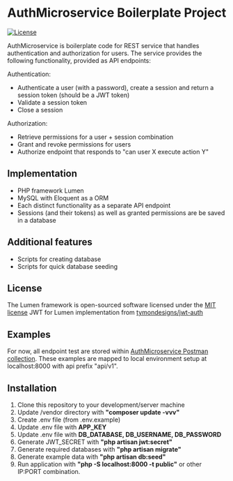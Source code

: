 # AuthMicroservice Boilerplate Project
[![License](https://poser.pugx.org/laravel/lumen-framework/license.svg)](https://packagist.org/packages/laravel/lumen-framework)

AuthMicroservice is boilerplate code for REST service that handles authentication and authorization for users. The service provides the following functionality, provided as API endpoints:

Authentication:
* Authenticate a user (with a password), create a session and return a session token (should be a JWT token)
* Validate a session token 
* Close a session

Authorization:
* Retrieve permissions for a user + session combination
* Grant and revoke permissions for users
* Authorize endpoint that responds to "can user X execute action Y"


## Implementation

* PHP framework Lumen
* MySQL with Eloquent as a ORM
* Each distinct functionality as a separate API endpoint
* Sessions (and their tokens) as well as granted permissions are be saved in a database


## Additional features

* Scripts for creating database
* Scripts for quick database seeding


## License

The Lumen framework is open-sourced software licensed under the [MIT license](http://opensource.org/licenses/MIT)
JWT for Lumen implementation from [tymondesigns/jwt-auth](https://github.com/tymondesigns/jwt-auth)

## Examples

For now, all endpoint test are stored within [AuthMicroservice Postman collection](https://www.getpostman.com/collections/9d5747ce1fa075c2b0d7). These examples are mapped to local environment setup at localhost:8000 with api prefix "api/v1".

## Installation

1. Clone this repository to your development/server machine
2. Update /vendor directory with **"composer update -vvv"**
3. Create .env file (from .env.example)
4. Update .env file with **APP_KEY**
5. Update .env file with **DB_DATABASE, DB_USERNAME, DB_PASSWORD** 
6. Generate JWT_SECRET with **"php artisan jwt:secret"**
7. Generate required databases with **"php artisan migrate"**
8. Generate example data with **"php artisan db:seed"**
9. Run application with **"php -S localhost:8000 -t public"** or other IP:PORT combination.

